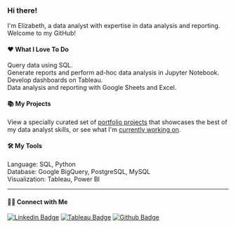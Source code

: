 ### Hi there!

<!--
**kuehbiko/kuehbiko** is a ✨ _special_ ✨ repository because its `README.md` (this file) appears on your GitHub profile.

Here are some ideas to get you started:

- 🔭 I’m currently working on ...
- 🌱 I’m currently learning ...
- 👯 I’m looking to collaborate on ...
- 🤔 I’m looking for help with ...
- 💬 Ask me about ...
- 📫 How to reach me: ...
- 😄 Pronouns: ...
- ⚡ Fun fact: ...
-->
I'm Elizabeth, a data analyst with expertise in data analysis and reporting. Welcome to my GitHub!

#### :heart: What I Love To Do
Query data using SQL. \
Generate reports and perform ad-hoc data analysis in Jupyter Notebook. \
Develop dashboards on Tableau. \
Data analysis and reporting with Google Sheets and Excel.

#### 📚 My Projects
View a specially curated set of [portfolio projects](https://github.com/kuehbiko/01-Portfolio-Projects) that showcases the best of my data analyst skills, or see what I'm [currently working on](https://github.com/kuehbiko/02-Personal-Projects/tree/main).

#### 🛠️ My Tools
Language: SQL, Python \
Database: Google BigQuery, PostgreSQL, MySQL \
Visualization: Tableau, Power BI

----

#### 👋🏻 Connect with Me
[![Linkedin Badge](https://img.shields.io/badge/-LinkedIn-blue?style=flat-square&logo=Linkedin&logoColor=white&link=https://www.linkedin.com/in/elizabethlimse)](https://www.linkedin.com/in/elizabethlimse)
[![Tableau Badge](http://img.shields.io/badge/-Tableau-orange?style=flat-square&logo=tableau&logoColor=white&link=https://public.tableau.com/profile/kuebiko/)](https://public.tableau.com/profile/kuebiko/)
[![Github Badge](http://img.shields.io/badge/-Github-black?style=flat-square&logo=github&link=https://github.com/kuehbiko/)](https://github.com/kuehbiko) 
<!-- [![Kaggle Badge](https://img.shields.io/badge/-Kaggle-blue?style=flat-square&logo=kaggle&logoColor=white&link=https://www.kaggle.com/phonethiriyadana)](https://www.kaggle.com/phonethiriyadana) 

